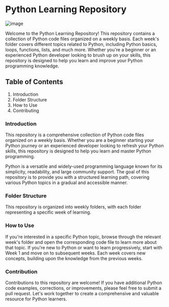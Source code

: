 # Python Learning Repository
![image](https://github.com/IqbalSarah/cws-python/assets/102433991/248f7746-9778-4324-aae6-2308f4e25152)

Welcome to the Python Learning Repository! This repository contains a collection of Python code files organized on a weekly basis. Each week's folder covers different topics related to Python, including Python basics, loops, functions, lists, and much more. Whether you're a beginner or an experienced Python developer looking to brush up on your skills, this repository is designed to help you learn and improve your Python programming knowledge.

## Table of Contents

1. Introduction
2. Folder Structure
3. How to Use
4. Contributing


### Introduction

This repository is a comprehensive collection of Python code files organized on a weekly basis. Whether you are a beginner starting your Python journey or an experienced developer looking to refresh your Python skills, this repository is designed to help you learn and master Python programming.

Python is a versatile and widely-used programming language known for its simplicity, readability, and large community support. The goal of this repository is to provide you with a structured learning path, covering various Python topics in a gradual and accessible manner.


### Folder Structure

This repository is organized into weekly folders, with each folder representing a specific week of learning.


### How to Use

If you're interested in a specific Python topic, browse through the relevant week's folder and open the corresponding code file to learn more about that topic.
If you're new to Python or want to learn progressively, start with Week 1 and move on to subsequent weeks. Each week covers new concepts, building upon the knowledge from the previous weeks.


### Contribution
Contributions to this repository are welcome! If you have additional Python code examples, corrections, or improvements, please feel free to submit a pull request. Let's work together to create a comprehensive and valuable resource for Python learners.
